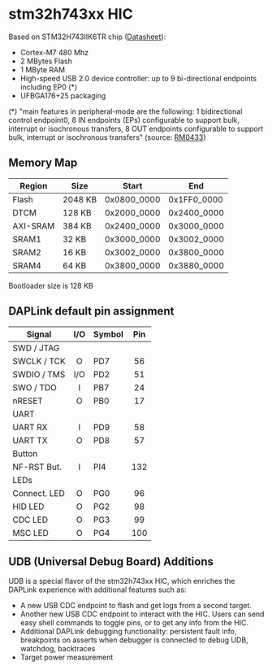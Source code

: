 # stm32h743xx HIC

Based on STM32H743IIK6TR chip ([Datasheet](https://www.st.com/resource/en/datasheet/stm32h743ii.pdf)):
- Cortex-M7 480 Mhz
- 2 MBytes Flash
- 1 MByte RAM
- High-speed USB 2.0 device controller: up to 9 bi-directional endpoints including EP0 (*)
- UFBGA176+25 packaging

(*) "main features in peripheral-mode are the following: 1 bidirectional control endpoint0, 8 IN endpoints (EPs) configurable to support bulk, interrupt or isochronous transfers, 8 OUT endpoints configurable to support bulk, interrupt or isochronous transfers" (source: [RM0433](https://www.st.com/resource/en/reference_manual/rm0433-stm32h742-stm32h743753-and-stm32h750-value-line-advanced-armbased-32bit-mcus-stmicroelectronics.pdf))

## Memory Map

| Region   |  Size  | Start       | End         |
|----------|--------|-------------|-------------|
| Flash    | 2048 KB| 0x0800_0000 | 0x1FF0_0000 |
| DTCM     | 128 KB | 0x2000_0000 | 0x2400_0000 |
| AXI-SRAM | 384 KB | 0x2400_0000 | 0x3000_0000 |
| SRAM1    | 32 KB  | 0x3000_0000 | 0x3002_0000 |
| SRAM2    | 16 KB  | 0x3002_0000 | 0x3800_0000 |
| SRAM4    | 64 KB  | 0x3800_0000 | 0x3880_0000 |

Bootloader size is 128 KB

## DAPLink default pin assignment

| Signal      | I/O | Symbol  | Pin |
|-------------|:---:|---------|:---:|
| SWD / JTAG  |
| SWCLK / TCK |  O  | PD7     |  56 |
| SWDIO / TMS | I/O | PD2     |  51 |
| SWO / TDO   |  I  | PB7     |  24 |
| nRESET      |  O  | PB0     |  17 |
| UART        |
| UART RX     |  I  | PD9     |  58 |
| UART TX     |  O  | PD8     |  57 |
| Button      |
| NF-RST But. |  I  | PI4     | 132 |
| LEDs        |
| Connect. LED|  O  | PG0     |  96 |
| HID LED     |  O  | PG2     |  98 |
| CDC LED     |  O  | PG3     |  99 |
| MSC LED     |  O  | PG4     | 100 |

## UDB (Universal Debug Board) Additions
UDB is a special flavor of the stm32h743xx HIC, which enriches the DAPLink experience with additional features such as:
- A new USB CDC endpoint to flash and get logs from a second target.
- Another new USB CDC endpoint to interact with the HIC. Users can send easy shell commands to toggle pins, or to get any info from the HIC.
- Additional DAPLink debugging functionality: persistent fault info, breakpoints on asserts when debugger is connected to debug UDB, watchdog, backtraces
- Target power measurement
